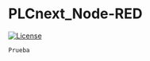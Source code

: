 # PLCnext_Node-RED
[![License](https://img.shields.io/badge/License-Apache_2.0-blue.svg)](https://www.apache.org/licenses/LICENSE-2.0)
```
Prueba
```

